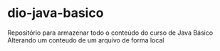 # dio-java-basico
Repositório para armazenar todo o conteúdo do curso de Java Básico 
Alterando um conteudo de um arquivo de forma local